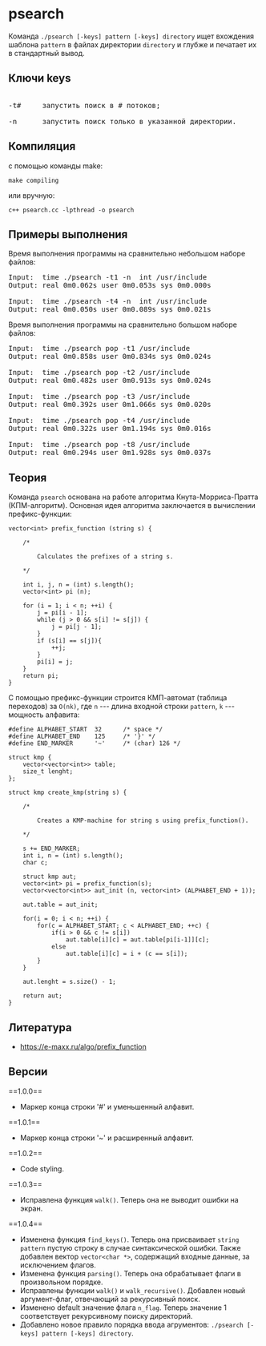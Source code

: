 # psearch

Команда `./psearch [-keys] pattern [-keys] directory` ищет вхождения шаблона `pattern` в файлах директории `directory` и глубже и печатает их в стандартный вывод.

## Ключи keys

<pre>

-t#     запустить поиск в # потоков;

-n      запустить поиск только в указанной директории.
</pre>

## Компиляция

с помощью команды make:

    make compiling

или вручную:

    c++ psearch.cc -lpthread -o psearch

## Примеры выполнения

Время выполнения программы на сравнительно небольшом наборе файлов:

<pre>
Input:  time ./psearch -t1 -n  int /usr/include
Output: real 0m0.062s user 0m0.053s sys 0m0.000s

Input:  time ./psearch -t4 -n  int /usr/include
Output: real 0m0.050s user 0m0.089s sys	0m0.021s
</pre>

Время выполнения программы на сравнительно большом наборе файлов: 

<pre>
Input:  time ./psearch pop -t1 /usr/include
Output: real 0m0.858s user 0m0.834s sys 0m0.024s

Input:  time ./psearch pop -t2 /usr/include
Output: real 0m0.482s user 0m0.913s sys 0m0.024s

Input:  time ./psearch pop -t3 /usr/include
Output: real 0m0.392s user 0m1.066s sys	0m0.020s

Input:  time ./psearch pop -t4 /usr/include
Output: real 0m0.322s user 0m1.194s sys 0m0.016s

Input:  time ./psearch pop -t8 /usr/include
Output: real 0m0.294s user 0m1.928s sys 0m0.037s
</pre>

## Теория

Команда `psearch` основана на работе алгоритма Кнута-Морриса-Пратта (КПМ-алгоритм). Основная идея
алгоритма заключается в вычислении префикс-функции:

```
vector<int> prefix_function (string s) {

    /*

        Calculates the prefixes of a string s.

    */

    int i, j, n = (int) s.length();
    vector<int> pi (n);

    for (i = 1; i < n; ++i) {
        j = pi[i - 1];
        while (j > 0 && s[i] != s[j]) {
            j = pi[j - 1];
        }
        if (s[i] == s[j]){
            ++j;
        }
        pi[i] = j;
    }
    return pi;
}
```

С помощью префикс-функции строится КМП-автомат (таблица переходов) за `O(nk)`, где `n` --- длина входной строки `pattern`, `k` --- мощность алфавита:

```
#define ALPHABET_START  32      /* space */
#define ALPHABET_END    125     /* '}' */    
#define END_MARKER      '~'     /* (char) 126 */

struct kmp {
    vector<vector<int>> table;
    size_t lenght;
};

struct kmp create_kmp(string s) {
 
    /*

        Creates a KMP-machine for string s using prefix_function().

    */
    
    s += END_MARKER;
    int i, n = (int) s.length();
    char c;

    struct kmp aut;
    vector<int> pi = prefix_function(s);
    vector<vector<int>> aut_init (n, vector<int> (ALPHABET_END + 1));

    aut.table = aut_init;

    for(i = 0; i < n; ++i) {
        for(c = ALPHABET_START; c < ALPHABET_END; ++c) {
            if(i > 0 && c != s[i])
                aut.table[i][c] = aut.table[pi[i-1]][c];
            else
                aut.table[i][c] = i + (c == s[i]);
        }
    }

    aut.lenght = s.size() - 1;

    return aut;
}
```

## Литература

* https://e-maxx.ru/algo/prefix_function

## Версии

==1.0.0== 

* Маркер конца строки '#' и уменьшенный алфавит.

==1.0.1== 

* Маркер конца строки '~' и расширенный алфавит.

==1.0.2== 

* Code styling.

==1.0.3==

* Исправлена функция `walk()`. Теперь она не выводит ошибки на экран.

==1.0.4==

* Изменена функция `find_keys()`. Теперь она присваивает `string pattern` пустую строку в случае синтаксической ошибки.
Также добавлен вектор `vector<char *>`, содержащий входные данные, за исключением флагов.
* Изменена функция `parsing()`. Теперь она обрабатывает флаги в произвольном порядке.
* Исправлены функции `walk()` и `walk_recursive()`. Добавлен новый аргумент-флаг, отвечающий за рекурсивный поиск.
* Изменено default значение флага `n_flag`. Теперь значение 1 соответствует рекурсивному поиску директорий. 
* Добавлено новое правило порядка ввода агрументов: `./psearch [-keys] pattern [-keys] directory`.
